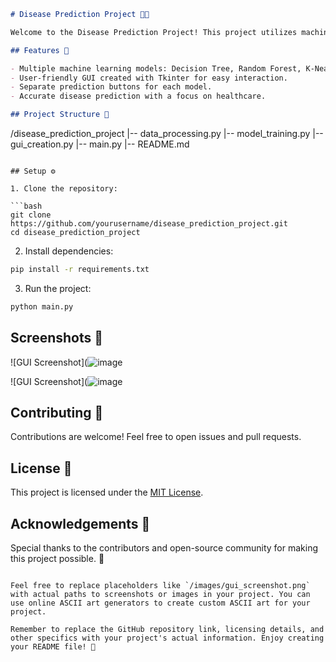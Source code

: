 
```markdown
# Disease Prediction Project 🤖💉

Welcome to the Disease Prediction Project! This project utilizes machine learning models to predict diseases based on symptoms, achieving an impressive accuracy of approximately 95%. 🚀

## Features 🌟

- Multiple machine learning models: Decision Tree, Random Forest, K-Nearest Neighbour, Naive Bayes.
- User-friendly GUI created with Tkinter for easy interaction.
- Separate prediction buttons for each model.
- Accurate disease prediction with a focus on healthcare.

## Project Structure 📂

```
/disease_prediction_project
|-- data_processing.py
|-- model_training.py
|-- gui_creation.py
|-- main.py
|-- README.md
```

## Setup ⚙️

1. Clone the repository:

```bash
git clone https://github.com/yourusername/disease_prediction_project.git
cd disease_prediction_project
```

2. Install dependencies:

```bash
pip install -r requirements.txt
```

3. Run the project:

```bash
python main.py
```

## Screenshots 📸

![GUI Screenshot](![image](https://github.com/AshadullahDanish/Disease_Prediction_System/assets/77275155/cdff84e5-6239-4703-81c3-6f585162d2ce)


![GUI Screenshot](![image](https://github.com/AshadullahDanish/Disease_Prediction_System/assets/77275155/31bd199b-222c-45d4-8be9-e1801cd976fe)

## Contributing 👥

Contributions are welcome! Feel free to open issues and pull requests.

## License 📝

This project is licensed under the [MIT License](LICENSE).

## Acknowledgements 🙌

Special thanks to the contributors and open-source community for making this project possible. 🎉
```

Feel free to replace placeholders like `/images/gui_screenshot.png` with actual paths to screenshots or images in your project. You can use online ASCII art generators to create custom ASCII art for your project.

Remember to replace the GitHub repository link, licensing details, and other specifics with your project's actual information. Enjoy creating your README file! 🚀
